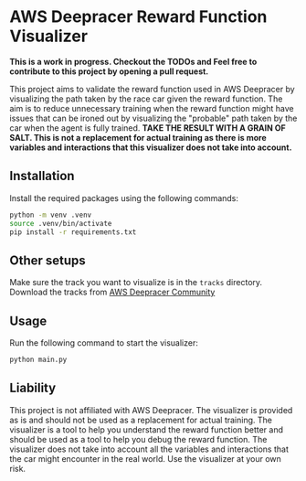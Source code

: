 # AWS Deepracer Reward Function Visualizer

**This is a work in progress. Checkout the TODOs and Feel free to contribute to this project by opening a pull request.**

This project aims to validate the reward function used in AWS Deepracer by visualizing the path taken by the race car given the reward function. The aim is to reduce unnecessary training when the reward function might have issues that can be ironed out by visualizing the "probable" path taken by the car when the agent is fully trained. **TAKE THE RESULT WITH A GRAIN OF SALT. This is not a replacement for actual training as there is more variables and interactions that this visualizer does not take into account.**

## Installation

Install the required packages using the following commands:

```bash
python -m venv .venv
source .venv/bin/activate
pip install -r requirements.txt
```

## Other setups

Make sure the track you want to visualize is in the `tracks` directory. Download the tracks from [AWS Deepracer Community](https://github.com/aws-deepracer-community/deepracer-race-data/blob/main/raw_data/tracks/README.md)

## Usage

Run the following command to start the visualizer:

```bash
python main.py
```

## Liability

This project is not affiliated with AWS Deepracer. The visualizer is provided as is and should not be used as a replacement for actual training. The visualizer is a tool to help you understand the reward function better and should be used as a tool to help you debug the reward function. The visualizer does not take into account all the variables and interactions that the car might encounter in the real world. Use the visualizer at your own risk.
